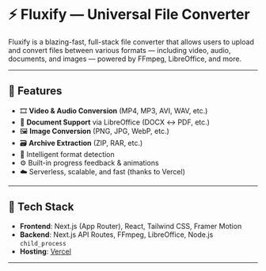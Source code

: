 # ⚡ Fluxify — Universal File Converter

Fluxify is a blazing-fast, full-stack file converter that allows users to upload and convert files between various formats — including video, audio, documents, and images — powered by FFmpeg, LibreOffice, and more.

---

## 🚀 Features

- 🎞️ **Video & Audio Conversion** (MP4, MP3, AVI, WAV, etc.)
- 📄 **Document Support** via LibreOffice (DOCX ↔ PDF, etc.)
- 🖼️ **Image Conversion** (PNG, JPG, WebP, etc.)
- 🗃️ **Archive Extraction** (ZIP, RAR, etc.)
- 🧠 Intelligent format detection
- ⚙️ Built-in progress feedback & animations
- ☁️ Serverless, scalable, and fast (thanks to Vercel)

---

## 🧰 Tech Stack

- **Frontend**: Next.js (App Router), React, Tailwind CSS, Framer Motion
- **Backend**: Next.js API Routes, FFmpeg, LibreOffice, Node.js `child_process`
- **Hosting**: [Vercel](https://vercel.com)

---
